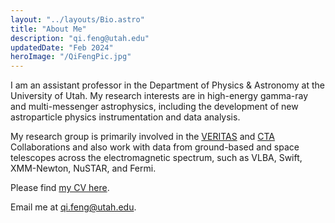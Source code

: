 ```yaml
---
layout: "../layouts/Bio.astro"
title: "About Me"
description: "qi.feng@utah.edu"
updatedDate: "Feb 2024"
heroImage: "/QiFengPic.jpg"
---
```


I am an assistant professor in the Department of Physics & Astronomy at the University of Utah. 
My research interests are in high-energy gamma-ray and multi-messenger astrophysics, 
including the development of new astroparticle physics instrumentation and data analysis. 

My research group is primarily involved in the <a href="http://veritas.sao.arizona.edu/">VERITAS</a> 
and <a href="https://www.cta-observatory.org/">CTA</a> Collaborations and also work with data from 
ground-based and space telescopes across the electromagnetic spectrum, such as VLBA, Swift, XMM-Newton, NuSTAR, and Fermi. 

Please find <a href="/CV.pdf">my CV here</a>.

Email me at <a href="mailto:qi.feng@utah.edu">qi.feng@utah.edu</a>.